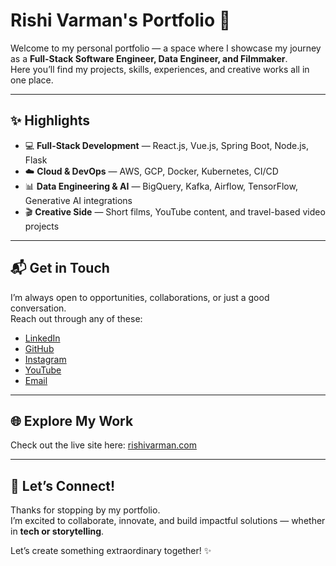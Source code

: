 # Rishi Varman's Portfolio 🚀

Welcome to my personal portfolio — a space where I showcase my journey as a **Full-Stack Software Engineer, Data Engineer, and Filmmaker**.  
Here you’ll find my projects, skills, experiences, and creative works all in one place.

---

## ✨ Highlights

- 💻 **Full-Stack Development** — React.js, Vue.js, Spring Boot, Node.js, Flask  
- ☁️ **Cloud & DevOps** — AWS, GCP, Docker, Kubernetes, CI/CD  
- 📊 **Data Engineering & AI** — BigQuery, Kafka, Airflow, TensorFlow, Generative AI integrations  
- 🎬 **Creative Side** — Short films, YouTube content, and travel-based video projects  

---

## 📬 Get in Touch

I’m always open to opportunities, collaborations, or just a good conversation.  
Reach out through any of these:

- [LinkedIn](https://www.linkedin.com/in/rishi-varman-r-t-a1000216b/)  
- [GitHub](https://github.com/risvarrt)  
- [Instagram](https://www.instagram.com/visions_of_rv/)
- [YouTube](https://www.youtube.com/@rishivarman6998)  
- [Email](mailto:rishivarmanofficial@gmail.com)  

---

## 🌐 Explore My Work

Check out the live site here: [rishivarman.com](https://rishivarman.com)

---

## 🤝 Let’s Connect!

Thanks for stopping by my portfolio.  
I’m excited to collaborate, innovate, and build impactful solutions — whether in **tech or storytelling**.  

Let’s create something extraordinary together! ✨
